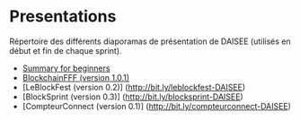 # Presentations
Répertoire des différents diaporamas de présentation de DAISEE (utilisés en début et fin de chaque sprint).
- [Summary for beginners](https://frama.link/DAISEE-summary)
- [BlockchainFFF (version 1.0.1)](http://bit.ly/IMAL2016_DAISEE) 
- [LeBlockFest (version 0.2)] (http://bit.ly/leblockfest-DAISEE)
- [BlockSprint (version 0.3)] (http://bit.ly/blocksprint-DAISEE)
- [CompteurConnect (version 0.1)] (http://bit.ly/compteurconnect-DAISEE)
